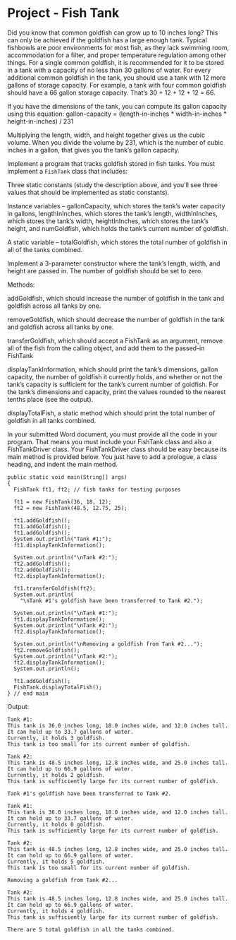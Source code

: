 # Project - Fish Tank
Did you know that common goldfish can grow up to 10 inches long? This can only be achieved if the goldfish has a large enough tank. Typical fishbowls are poor environments for most fish, as they lack swimming room, accommodation for a filter, and proper temperature regulation among other things. For a single common goldfish, it is recommended for it to be stored in a tank with a capacity of no less than 30 gallons of water. For every additional common goldfish in the tank, you should use a tank with 12 more gallons of storage capacity. For example, a tank with four common goldfish should have a 66 gallon storage capacity. That’s 30 + 12 + 12 + 12 = 66.

If you have the dimensions of the tank, you can compute its gallon capacity using this equation:
gallon-capacity = (length-in-inches * width-in-inches * height-in-inches) / 231

Multiplying the length, width, and height together gives us the cubic volume. When you divide the volume by 231, which is the number of cubic inches in a gallon, that gives you the tank’s gallon capacity.

Implement a program that tracks goldfish stored in fish tanks. You must implement a ```FishTank``` class that includes:

Three static constants (study the description above, and you’ll see three values that should be implemented as static constants).

Instance variables – gallonCapacity, which stores the tank’s water capacity in gallons, lengthInInches, which stores the tank’s length, widthInInches, which stores the tank’s width, heightInInches, which stores the tank’s height, and numGoldfish, which holds the tank’s current number of goldfish.

A static variable – totalGoldfish, which stores the total number of goldfish in all of the tanks combined.

Implement a 3-parameter constructor where the tank’s length, width, and height are passed in. The number of goldfish should be set to zero.

Methods:

addGoldfish, which should increase the number of goldfish in the tank and goldfish across all tanks by one.

removeGoldfish, which should decrease the number of goldfish in the tank and goldfish across all tanks by one.

transferGoldfish, which should accept a FishTank as an argument, remove all of the fish from the calling object, and add them to the passed-in FishTank

displayTankInformation, which should print the tank’s dimensions, gallon capacity, the number of goldfish it currently holds, and whether or not the tank’s capacity is sufficient for the tank’s current number of goldfish. For the tank’s dimensions and capacity, print the values rounded to the nearest tenths place (see the output).

displayTotalFish, a static method which should print the total number of goldfish in all tanks combined.

In your submitted Word document, you must provide all the code in your program. That means you must include your FishTank class and also a FishTankDriver class. Your FishTankDriver class should be easy because its main method is provided below. You just have to add a prologue, a class heading, and indent the main method.
```
public static void main(String[] args)
{
  FishTank ft1, ft2; // fish tanks for testing purposes

  ft1 = new FishTank(36, 18, 12);
  ft2 = new FishTank(48.5, 12.75, 25);

  ft1.addGoldfish();
  ft1.addGoldfish();
  ft1.addGoldfish();
  System.out.println("Tank #1:");
  ft1.displayTankInformation();

  System.out.println("\nTank #2:");
  ft2.addGoldfish();
  ft2.addGoldfish();
  ft2.displayTankInformation();

  ft1.transferGoldfish(ft2);
  System.out.println(
    "\nTank #1's goldfish have been transferred to Tank #2.");

  System.out.println("\nTank #1:");
  ft1.displayTankInformation();
  System.out.println("\nTank #2:");
  ft2.displayTankInformation();

  System.out.println("\nRemoving a goldfish from Tank #2...");
  ft2.removeGoldfish();
  System.out.println("\nTank #2:");
  ft2.displayTankInformation();
  System.out.println();

  ft1.addGoldfish();
  FishTank.displayTotalFish();
} // end main
```
Output:
```
Tank #1:
This tank is 36.0 inches long, 18.0 inches wide, and 12.0 inches tall.
It can hold up to 33.7 gallons of water.
Currently, it holds 3 goldfish.
This tank is too small for its current number of goldfish.

Tank #2:
This tank is 48.5 inches long, 12.8 inches wide, and 25.0 inches tall.
It can hold up to 66.9 gallons of water.
Currently, it holds 2 goldfish.
This tank is sufficiently large for its current number of goldfish.

Tank #1's goldfish have been transferred to Tank #2.

Tank #1:
This tank is 36.0 inches long, 18.0 inches wide, and 12.0 inches tall.
It can hold up to 33.7 gallons of water.
Currently, it holds 0 goldfish.
This tank is sufficiently large for its current number of goldfish.

Tank #2:
This tank is 48.5 inches long, 12.8 inches wide, and 25.0 inches tall.
It can hold up to 66.9 gallons of water.
Currently, it holds 5 goldfish.
This tank is too small for its current number of goldfish.

Removing a goldfish from Tank #2...

Tank #2:
This tank is 48.5 inches long, 12.8 inches wide, and 25.0 inches tall.
It can hold up to 66.9 gallons of water.
Currently, it holds 4 goldfish.
This tank is sufficiently large for its current number of goldfish.

There are 5 total goldfish in all the tanks combined.
```
